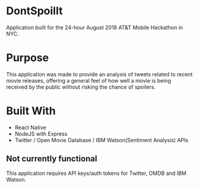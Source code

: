 # DontSpoilIt

Application built for the 24-hour August 2018 AT&T Mobile Hackathon in NYC.

# Purpose

This application was made to provide an analysis of tweets related to recent movie releases, offering a general feel of how well a movie is being received by the public without risking the chance of spoilers.

# Built With
* React Native
* NodeJS with Express
* Twitter / Open Movie Database / IBM Watson(Sentiment Analysis) APIs

## Not currently functional

This application requires API keys/auth tokens for Twitter, OMDB and IBM Watson. 
